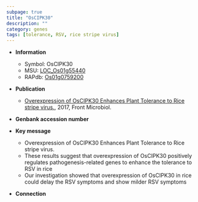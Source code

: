 ```yaml
---
subpage: true
title: "OsCIPK30"
description: ""
category: genes
tags: [tolerance, RSV, rice stripe virus]
---
```


* **Information**  
    + Symbol: OsCIPK30  
    + MSU: [LOC_Os01g55440](http://rice.plantbiology.msu.edu/cgi-bin/ORF_infopage.cgi?orf=LOC_Os01g55440)  
    + RAPdb: [Os01g0759200](http://rapdb.dna.affrc.go.jp/viewer/gbrowse_details/irgsp1?name=Os01g0759200)  

* **Publication**  
    + [Overexpression of OsCIPK30 Enhances Plant Tolerance to Rice stripe virus.](http://www.ncbi.nlm.nih.gov/pubmed?term=Overexpression+of+OsCIPK30+Enhances+Plant+Tolerance+to+Rice+stripe+virus.%5BTitle%5D), 2017, Front Microbiol.

* **Genbank accession number**  

* **Key message**  
    + Overexpression of OsCIPK30 Enhances Plant Tolerance to Rice stripe virus.
    + These results suggest that overexpression of OsCIPK30 positively regulates pathogenesis-related genes to enhance the tolerance to RSV in rice
    + Our investigation showed that overexpression of OsCIPK30 in rice could delay the RSV symptoms and show milder RSV symptoms

* **Connection**  



